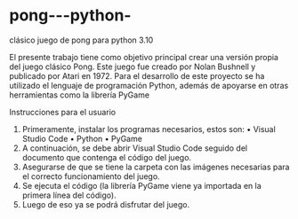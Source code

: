 # pong---python-
clásico juego de pong para python 3.10 

El presente trabajo tiene como objetivo principal crear una versión propia del juego
clásico Pong. Este juego fue creado por Nolan Bushnell y publicado por Atari en 1972. 
Para el desarrollo de este proyecto se ha utilizado el lenguaje de programación Python, 
además de apoyarse en otras herramientas como la librería PyGame


Instrucciones para el usuario
1. Primeramente, instalar los programas necesarios, estos son:
• Visual Studio Code
• Python
• PyGame
2. A continuación, se debe abrir Visual Studio Code seguido del documento que 
contenga el código del juego.
3. Asegurarse de que se tiene la carpeta con las imágenes necesarias para el 
correcto funcionamiento del juego. 
4. Se ejecuta el código (la librería PyGame viene ya importada en la primera línea 
del código).
5. Luego de eso ya se podrá disfrutar del juego.
